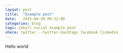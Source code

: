 ```yaml
---
layout: post
title:  "Example post"
date:   2015-04-28 09:32:00
categories: blog
tags: jekyll social example post
share: twitter --twitter-hashtags facebook linkedin
---
```

Hello world